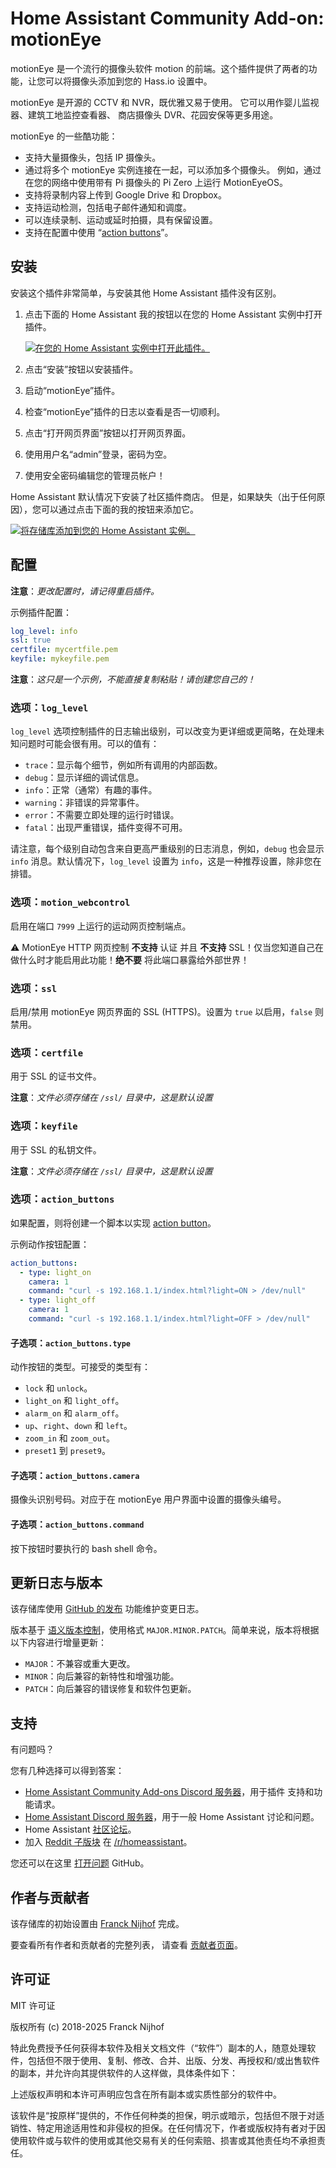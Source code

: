# Home Assistant Community Add-on: motionEye

motionEye 是一个流行的摄像头软件 motion 的前端。这个插件提供了两者的功能，让您可以将摄像头添加到您的 Hass.io 设置中。

motionEye 是开源的 CCTV 和 NVR，既优雅又易于使用。
它可以用作婴儿监视器、建筑工地监控查看器、
商店摄像头 DVR、花园安保等更多用途。

motionEye 的一些酷功能：

- 支持大量摄像头，包括 IP 摄像头。
- 通过将多个 motionEye 实例连接在一起，可以添加多个摄像头。
  例如，通过在您的网络中使用带有 Pi 摄像头的 Pi Zero 上运行 MotionEyeOS。
- 支持将录制内容上传到 Google Drive 和 Dropbox。
- 支持运动检测，包括电子邮件通知和调度。
- 可以连续录制、运动或延时拍摄，具有保留设置。
- 支持在配置中使用 “[action buttons][motioneye-wiki-action-buttons]”。

## 安装

安装这个插件非常简单，与安装其他 Home Assistant 插件没有区别。

1. 点击下面的 Home Assistant 我的按钮以在您的 Home
   Assistant 实例中打开插件。

   [![在您的 Home Assistant 实例中打开此插件。][addon-badge]][addon]

1. 点击“安装”按钮以安装插件。
1. 启动“motionEye”插件。
1. 检查“motionEye”插件的日志以查看是否一切顺利。
1. 点击“打开网页界面”按钮以打开网页界面。
1. 使用用户名“admin”登录，密码为空。
1. 使用安全密码编辑您的管理员帐户！

Home Assistant 默认情况下安装了社区插件商店。
但是，如果缺失（出于任何原因），您可以通过点击下面的我的按钮来添加它。

[![将存储库添加到您的 Home Assistant 实例。][repository-badge]][repository]

## 配置

**注意**：_更改配置时，请记得重启插件。_

示例插件配置：

```yaml
log_level: info
ssl: true
certfile: mycertfile.pem
keyfile: mykeyfile.pem
```

**注意**：_这只是一个示例，不能直接复制粘贴！请创建您自己的！_

### 选项：`log_level`

`log_level` 选项控制插件的日志输出级别，可以改变为更详细或更简略，在处理未知问题时可能会很有用。可以的值有：

- `trace`：显示每个细节，例如所有调用的内部函数。
- `debug`：显示详细的调试信息。
- `info`：正常（通常）有趣的事件。
- `warning`：非错误的异常事件。
- `error`：不需要立即处理的运行时错误。
- `fatal`：出现严重错误，插件变得不可用。

请注意，每个级别自动包含来自更高严重级别的日志消息，例如，`debug` 也会显示 `info` 消息。默认情况下，`log_level` 设置为 `info`，这是一种推荐设置，除非您在排错。

### 选项：`motion_webcontrol`

启用在端口 `7999` 上运行的运动网页控制端点。

:warning: MotionEye HTTP 网页控制 **不支持** 认证
并且 **不支持** SSL！仅当您知道自己在做什么时才能启用此功能！**绝不要** 将此端口暴露给外部世界！

### 选项：`ssl`

启用/禁用 motionEye 网页界面的 SSL (HTTPS)。设置为 `true`
以启用，`false` 则禁用。

### 选项：`certfile`

用于 SSL 的证书文件。

**注意**：_文件必须存储在 `/ssl/` 目录中，这是默认设置_

### 选项：`keyfile`

用于 SSL 的私钥文件。

**注意**：_文件必须存储在 `/ssl/` 目录中，这是默认设置_

### 选项：`action_buttons`

如果配置，则将创建一个脚本以实现 [action button][motioneye-wiki-action-buttons]。

示例动作按钮配置：

```yaml
action_buttons:
  - type: light_on
    camera: 1
    command: "curl -s 192.168.1.1/index.html?light=ON > /dev/null"
  - type: light_off
    camera: 1
    command: "curl -s 192.168.1.1/index.html?light=OFF > /dev/null"
```

#### 子选项：`action_buttons.type`

动作按钮的类型。可接受的类型有：

- `lock` 和 `unlock`。
- `light_on` 和 `light_off`。
- `alarm_on` 和 `alarm_off`。
- `up`、`right`、`down` 和 `left`。
- `zoom_in` 和 `zoom_out`。
- `preset1` 到 `preset9`。

#### 子选项：`action_buttons.camera`

摄像头识别号码。对应于在 motionEye 用户界面中设置的摄像头编号。

#### 子选项：`action_buttons.command`

按下按钮时要执行的 bash shell 命令。

## 更新日志与版本

该存储库使用 [GitHub 的发布][releases] 功能维护变更日志。

版本基于 [语义版本控制][semver]，使用格式 `MAJOR.MINOR.PATCH`。简单来说，版本将根据以下内容进行增量更新：

- `MAJOR`：不兼容或重大更改。
- `MINOR`：向后兼容的新特性和增强功能。
- `PATCH`：向后兼容的错误修复和软件包更新。

## 支持

有问题吗？

您有几种选择可以得到答案：

- [Home Assistant Community Add-ons Discord 服务器][discord]，用于插件
  支持和功能请求。
- [Home Assistant Discord 服务器][discord-ha]，用于一般 Home
  Assistant 讨论和问题。
- Home Assistant [社区论坛][forum]。
- 加入 [Reddit 子版块][reddit] 在 [/r/homeassistant][reddit]。

您还可以在这里 [打开问题][issue] GitHub。

## 作者与贡献者

该存储库的初始设置由 [Franck Nijhof][frenck] 完成。

要查看所有作者和贡献者的完整列表，
请查看 [贡献者页面][contributors]。

## 许可证

MIT 许可证

版权所有 (c) 2018-2025 Franck Nijhof

特此免费授予任何获得本软件及相关文档文件（“软件”）副本的人，随意处理软件，包括但不限于使用、复制、修改、合并、出版、分发、再授权和/或出售软件的副本，并允许向其提供软件的人这样做，具体条件如下：

上述版权声明和本许可声明应包含在所有副本或实质性部分的软件中。

该软件是“按原样”提供的，不作任何种类的担保，明示或暗示，包括但不限于对适销性、特定用途适用性和非侵权的担保。在任何情况下，作者或版权持有者对于因使用软件或与软件的使用或其他交易有关的任何索赔、损害或其他责任均不承担责任。

[addon-badge]: https://my.home-assistant.io/badges/supervisor_addon.svg
[addon]: https://my.home-assistant.io/redirect/supervisor_addon/?addon=a0d7b954_motioneye
[contributors]: https://github.com/hassio-addons/addon-motioneye/graphs/contributors
[discord-ha]: https://discord.gg/c5DvZ4e
[discord]: https://discord.me/hassioaddons
[dockerhub]: https://hub.docker.com/r/hassioaddons/motioneye
[forum]: https://community.home-assistant.io/t/home-assistant-community-add-on-motioneye/71826?u=frenck
[frenck]: https://github.com/frenck
[issue]: https://github.com/hassio-addons/addon-motioneye/issues
[motioneye-wiki-action-buttons]: https://github.com/motioneye-project/motioneye/wiki/Action-Buttons
[reddit]: https://reddit.com/r/homeassistant
[releases]: https://github.com/hassio-addons/addon-motioneye/releases
[repository-badge]: https://my.home-assistant.io/badges/supervisor_add_addon_repository.svg
[repository]: https://my.home-assistant.io/redirect/supervisor_add_addon_repository/?repository_url=https%3A%2F%2Fgithub.com%2Fhassio-addons%2Frepository
[semver]: https://semver.org/spec/v2.0.0.html